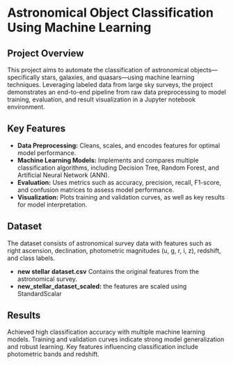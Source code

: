 # Astronomical Object Classification Using Machine Learning

## Project Overview

This project aims to automate the classification of astronomical objects—specifically stars, galaxies, and quasars—using machine learning techniques. Leveraging labeled data from large sky surveys, the project demonstrates an end-to-end pipeline from raw data preprocessing to model training, evaluation, and result visualization in a Jupyter notebook environment.

## Key Features

- **Data Preprocessing:** Cleans, scales, and encodes features for optimal model performance.
- **Machine Learning Models:** Implements and compares multiple classification algorithms, including Decision Tree, Random Forest, and Artificial Neural Network (ANN).
- **Evaluation:** Uses metrics such as accuracy, precision, recall, F1-score, and confusion matrices to assess model performance.
- **Visualization:** Plots training and validation curves, as well as key results for model interpretation.

## Dataset

The dataset consists of astronomical survey data with features such as right ascension, declination, photometric magnitudes (u, g, r, i, z), redshift, and class labels.

- **new stellar dataset.csv** Contains the original features from the astronomical survey.
- **new_stellar_dataset_scaled:** the features are scaled using StandardScalar

## Results

Achieved high classification accuracy with multiple machine learning models. Training and validation curves indicate strong model generalization and robust learning. Key features influencing classification include photometric bands and redshift.

</body>
</html>

